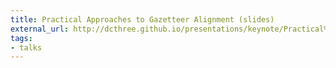 ```yaml
---
title: Practical Approaches to Gazetteer Alignment (slides)
external_url: http://dcthree.github.io/presentations/keynote/Practical%20Approaches%20to%20Gazetteer%20Alignment/
tags:
- talks
---
```


